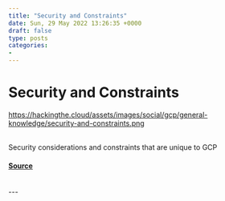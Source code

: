 ```yaml
---
title: "Security and Constraints"
date: Sun, 29 May 2022 13:26:35 +0000
draft: false
type: posts
categories: 
- 
---
```

# Security and Constraints
https://hackingthe.cloud/assets/images/social/gcp/general-knowledge/security-and-constraints.png
<br/>

<br/>
Security considerations and constraints that are unique to GCP

#### [Source](https://hackingthe.cloud/gcp/general-knowledge/security-and-constraints/)

<br/>
---
